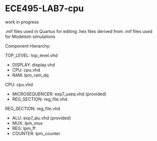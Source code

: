 # ECE495-LAB7-cpu
work in progress

.mif files used in Quartus for editing
.hex files derived from .mif files used for Modelsim simulations

Component Hierarchy:

TOP_LEVEL: top_level.vhd
  - DISPLAY: display.vhd
  - CPU: cpu.vhd
  - RAM: lpm_ram_dq
  
CPU: cpu.vhd
  - MICROSEQUENCER: exp7_useq.vhd (provided)
  - REG_SECTION: reg_file.vhd
  
REG_SECTION: reg_file.vhd
  - ALU: exp7_alu.vhd (provided)
  - MUX: lpm_mux
  - REG: lpm_ff
  - COUNTER: lpm_counter
  
